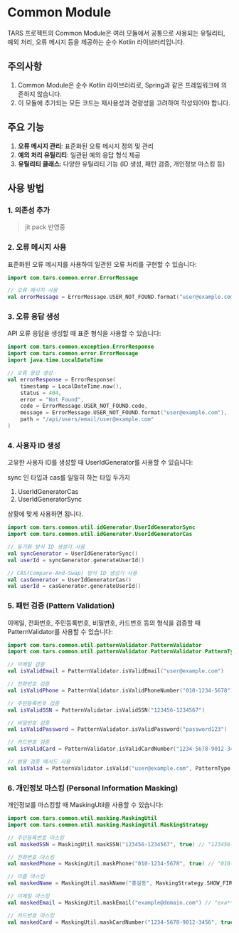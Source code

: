 # Common Module

TARS 프로젝트의 Common Module은 여러 모듈에서 공통으로 사용되는 유틸리티, 예외 처리, 오류 메시지 등을 제공하는 순수 Kotlin 라이브러리입니다.


## 주의사항

1. Common Module은 순수 Kotlin 라이브러리로, Spring과 같은 프레임워크에 의존하지 않습니다.
2. 이 모듈에 추가되는 모든 코드는 재사용성과 경량성을 고려하여 작성되어야 합니다.

## 주요 기능

1. **오류 메시지 관리**: 표준화된 오류 메시지 정의 및 관리
2. **예외 처리 유틸리티**: 일관된 예외 응답 형식 제공
3. **유틸리티 클래스**: 다양한 유틸리티 기능 (ID 생성, 패턴 검증, 개인정보 마스킹 등)

## 사용 방법

### 1. 의존성 추가

> jit pack 반영중

### 2. 오류 메시지 사용

표준화된 오류 메시지를 사용하여 일관된 오류 처리를 구현할 수 있습니다:

```kotlin
import com.tars.common.error.ErrorMessage

// 오류 메시지 사용
val errorMessage = ErrorMessage.USER_NOT_FOUND.format("user@example.com")
```

### 3. 오류 응답 생성

API 오류 응답을 생성할 때 표준 형식을 사용할 수 있습니다:

```kotlin
import com.tars.common.exception.ErrorResponse
import com.tars.common.error.ErrorMessage
import java.time.LocalDateTime

// 오류 응답 생성
val errorResponse = ErrorResponse(
    timestamp = LocalDateTime.now(),
    status = 404,
    error = "Not Found",
    code = ErrorMessage.USER_NOT_FOUND.code,
    message = ErrorMessage.USER_NOT_FOUND.format("user@example.com"),
    path = "/api/users/email/user@example.com"
)
```

### 4. 사용자 ID 생성

고유한 사용자 ID를 생성할 때 UserIdGenerator를 사용할 수 있습니다:

sync 인 타입과 cas를 일일히 하는 타입 두가지

1. UserIdGeneratorCas
2. UserIdGeneratorSync

상황에 맞게 사용하면 됩니다.

```kotlin
import com.tars.common.util.idGenerator.UserIdGeneratorSync
import com.tars.common.util.idGenerator.UserIdGeneratorCas

// 동기화 방식 ID 생성기 사용
val syncGenerator = UserIdGeneratorSync()
val userId = syncGenerator.generateUserId()

// CAS(Compare-And-Swap) 방식 ID 생성기 사용
val casGenerator = UserIdGeneratorCas()
val userId = casGenerator.generateUserId()
```

### 5. 패턴 검증 (Pattern Validation)

이메일, 전화번호, 주민등록번호, 비밀번호, 카드번호 등의 형식을 검증할 때 PatternValidator를 사용할 수 있습니다:

```kotlin
import com.tars.common.util.patternValidator.PatternValidator
import com.tars.common.util.patternValidator.PatternValidator.PatternType

// 이메일 검증
val isValidEmail = PatternValidator.isValidEmail("user@example.com")

// 전화번호 검증
val isValidPhone = PatternValidator.isValidPhoneNumber("010-1234-5678")

// 주민등록번호 검증
val isValidSSN = PatternValidator.isValidSSN("123456-1234567")

// 비밀번호 검증
val isValidPassword = PatternValidator.isValidPassword("password123")

// 카드번호 검증
val isValidCard = PatternValidator.isValidCardNumber("1234-5678-9012-3456")

// 범용 검증 메서드 사용
val isValid = PatternValidator.isValid("user@example.com", PatternType.EMAIL)
```

### 6. 개인정보 마스킹 (Personal Information Masking)

개인정보를 마스킹할 때 MaskingUtil을 사용할 수 있습니다:

```kotlin
import com.tars.common.util.masking.MaskingUtil
import com.tars.common.util.masking.MaskingUtil.MaskingStrategy

// 주민등록번호 마스킹
val maskedSSN = MaskingUtil.maskSSN("123456-1234567", true) // "123456-1******"

// 전화번호 마스킹
val maskedPhone = MaskingUtil.maskPhone("010-1234-5678", true) // "010-1234-****"

// 이름 마스킹
val maskedName = MaskingUtil.maskName("홍길동", MaskingStrategy.SHOW_FIRST_LAST) // "홍*동"

// 이메일 마스킹
val maskedEmail = MaskingUtil.maskEmail("example@domain.com") // "exa****@domain.com"

// 카드번호 마스킹
val maskedCard = MaskingUtil.maskCardNumber("1234-5678-9012-3456", true) // "1234-****-****-3456"
```

